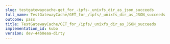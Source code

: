 ```yaml
---
slug: testgatewaycache-get_for_-ipfs-_unixfs_dir_as_json_succeeds
full_name: TestGatewayCache/GET_for_/ipfs/_unixfs_dir_as_JSON_succeeds
outcome: pass
title: TestGatewayCache/GET_for_/ipfs/_unixfs_dir_as_JSON_succeeds
implementation_id: kubo
version: dev-44b0eaa-dirty
---
```


